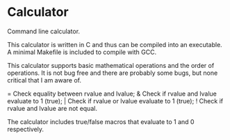 # Calculator
Command line calculator.

This calculator is written in C and thus can be compiled into an executable. A minimal Makefile is included to compile with GCC. 

This calculator supports basic mathematical operations and the order of operations. It is not bug free and there are probably some bugs, but none critical that I am aware of.

= Check equality between rvalue and lvalue;
& Check if rvalue and lvalue evaluate to 1 (true);
| Check if rvalue or lvalue evaluate to 1 (true);
! Check if rvalue and lvalue are not equal.



The calculator includes true/false macros that evaluate to 1 and 0 respectively.
